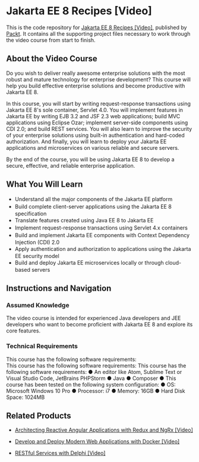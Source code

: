 # Jakarta EE 8 Recipes [Video]
This is the code repository for [Jakarta EE 8 Recipes [Video]](https://www.packtpub.com/application-development/jakarta-ee-8-recipes-video), published by [Packt](https://www.packtpub.com/?utm_source=github). It contains all the supporting project files necessary to work through the video course from start to finish.
## About the Video Course
Do you wish to deliver really awesome enterprise solutions with the most robust and mature technology for enterprise development? This course will help you build effective enterprise solutions and become productive with Jakarta EE 8.

In this course, you will start by writing request-response transactions using Jakarta EE 8's sole container, Servlet 4.0. You will implement features in Jakarta EE by writing EJB 3.2 and JSF 2.3 web applications; build MVC applications using Eclipse Ozar; implement server-side components using CDI 2.0; and build REST services. You will also learn to improve the security of your enterprise solutions using built-in authentication and hard-coded authorization. And finally, you will learn to deploy your Jakarta EE applications and microservices on various reliable and secure servers.

By the end of the course, you will be using Jakarta EE 8 to develop a secure, effective, and reliable enterprise application.

<H2>What You Will Learn</H2>
<DIV class=book-info-will-learn-text>
<UL>
<LI><SPAN style="LINE-HEIGHT: 20px; BACKGROUND-COLOR: transparent">Understand all the major components of the Jakarta EE platform</SPAN> 
<LI><SPAN style="LINE-HEIGHT: 20px; BACKGROUND-COLOR: transparent">Build complete client-server applications using the Jakarta EE 8 specification</SPAN> 
<LI><SPAN style="LINE-HEIGHT: 20px; BACKGROUND-COLOR: transparent">Translate features created using Java EE 8 to Jakarta EE</SPAN> 
<LI><SPAN style="LINE-HEIGHT: 20px; BACKGROUND-COLOR: transparent">Implement request-response transactions using Servlet 4.x containers</SPAN> 
<LI><SPAN style="LINE-HEIGHT: 20px; BACKGROUND-COLOR: transparent">Build and implement Jakarta EE components with Context Dependency Injection (CDI) 2.0</SPAN> 
<LI><SPAN style="LINE-HEIGHT: 20px; BACKGROUND-COLOR: transparent">Apply authentication and authorization to applications using the Jakarta EE security model</SPAN> 
<LI><SPAN style="LINE-HEIGHT: 20px; BACKGROUND-COLOR: transparent">Build and deploy Jakarta EE microservices locally or through cloud-based servers</SPAN> </LI></UL></DIV>

## Instructions and Navigation
### Assumed Knowledge
The video course is intended for experienced Java developers and JEE developers who want to become proficient with Jakarta EE 8 and explore its core features.
### Technical Requirements
This course has the following software requirements:<br/>
This course has the following software requirements:
This course has the following software requirements: ●	An editor like Atom, Sublime Text or Visual Studio Code, JetBrains PHPStorm ●	Java ●	Composer ● This course has been tested on the following system configuration: ● OS: Microsoft Windows 10 Pro ●	Processor: i7 ●	Memory: 16GB ●	Hard Disk Space: 1024MB


## Related Products
* [Architecting Reactive Angular Applications with Redux and NgRx [Video]](https://www.packtpub.com/web-development/architecting-reactive-angular-applications-redux-and-ngrx-video?utm_source=github&utm_medium=repository&utm_campaign=9781789536546)

* [Develop and Deploy Modern Web Applications with Docker [Video]](https://www.packtpub.com/application-development/develop-and-deploy-modern-web-applications-docker-video?utm_source=github&utm_medium=repository&utm_campaign=9781788999618)

* [RESTful Services with Delphi [Video]](https://www.packtpub.com/application-development/restful-services-delphi-video?utm_source=github&utm_medium=repository&utm_campaign=9781789951882)

